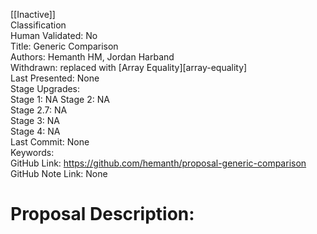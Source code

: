 [[Inactive]]<br>Classification<br>Human Validated: No<br>Title: Generic Comparison<br>Authors: Hemanth HM, Jordan Harband<br>Withdrawn: replaced with [Array Equality][array-equality]<br>Last Presented: None<br>Stage Upgrades:<br>Stage 1: NA
Stage 2: NA  
Stage 2.7: NA  
Stage 3: NA  
Stage 4: NA<br>Last Commit: None<br>Keywords:<br>GitHub Link: https://github.com/hemanth/proposal-generic-comparison <br>GitHub Note Link: None
# Proposal Description:<br>